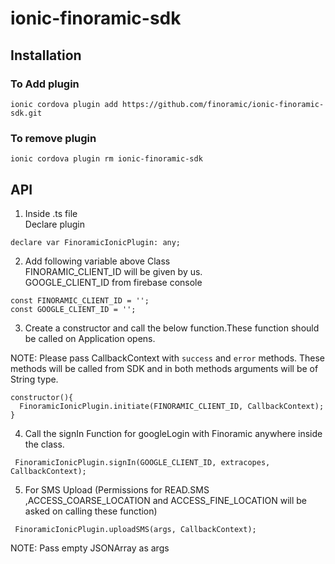 # ionic-finoramic-sdk

## Installation </br>
### To Add plugin
`ionic cordova plugin add https://github.com/finoramic/ionic-finoramic-sdk.git`

### To remove plugin
`ionic cordova plugin rm ionic-finoramic-sdk`

## API </br>
1. Inside .ts file</br>
Declare plugin

```
declare var FinoramicIonicPlugin: any;
```
2. Add following variable above Class</br>
FINORAMIC_CLIENT_ID will be given by us.</br>
GOOGLE_CLIENT_ID from firebase console
```
const FINORAMIC_CLIENT_ID = '';
const GOOGLE_CLIENT_ID = '';
```
3. Create a constructor and call the below function.These function should be called on Application opens.

NOTE: Please pass CallbackContext with `success` and `error` methods. These methods will be called from SDK and in both methods arguments will be of String type.

```
constructor(){
  FinoramicIonicPlugin.initiate(FINORAMIC_CLIENT_ID, CallbackContext);
}
```
4. Call the signIn Function for googleLogin with Finoramic anywhere inside the class.
```
 FinoramicIonicPlugin.signIn(GOOGLE_CLIENT_ID, extracopes, CallbackContext);
```
5. For SMS Upload (Permissions for READ.SMS ,ACCESS_COARSE_LOCATION and ACCESS_FINE_LOCATION will be asked on calling these function)
```
 FinoramicIonicPlugin.uploadSMS(args, CallbackContext);
```
NOTE: Pass empty JSONArray as args
